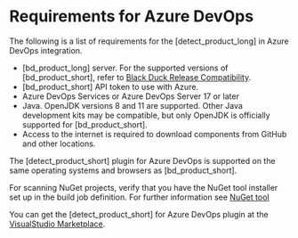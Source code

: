 # Requirements for Azure DevOps

The following is a list of requirements for the [detect_product_long] in Azure DevOps integration.

* [bd_product_long] server.
  For the supported versions of [bd_product_short], refer to [Black Duck Release Compatibility](https://documentation.blackduck.com/bundle/blackduck-compatibility/page/topics/Black-Duck-Release-Compatibility.html).
* [bd_product_short] API token to use with Azure.
* Azure DevOps Services or Azure DevOps Server 17 or later
* Java.
  OpenJDK versions 8 and 11 are supported. Other Java development kits may be compatible, but only OpenJDK is officially supported for [bd_product_short].
* Access to the internet is required to download components from GitHub and other locations.

The [detect_product_short] plugin for Azure DevOps is supported on the same operating systems and browsers as [bd_product_short].

For scanning NuGet projects, verify that you have the NuGet tool installer set up in the build job definition.
For further information see [NuGet tool](https://learn.microsoft.com/en-us/azure/devops/pipelines/tasks/tool/nuget?view=azure-devops&viewFallbackFrom=vsts%3Fview%3Dvsts)

You can get the [detect_product_short] for Azure DevOps plugin at the [VisualStudio Marketplace](https://marketplace.visualstudio.com/items?itemName=blackduck.blackduck-detect).
